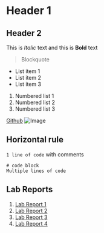 # Header 1
## Header 2
This is *Italic* text and this is **Bold** text
> Blockquote

* List item 1
* List item 2
* List item 3

1. Numbered list 1
2. Numbered list 2
3. Numbered list 3

[Github](https://github.com/)
![Image](https://github.githubassets.com/images/modules/logos_page/GitHub-Mark.png)

Horizontal rule
---
`1 line of code` with comments

```
# code block
Multiple lines of code
```
## Lab Reports
1. [Lab Report 1](https://Gregory-Chan.github.io/cse15l-lab-reports/lab-report-1-week-2.html)
2. [Lab Report 2](https://Gregory-Chan.github.io/cse15l-lab-reports/lab-report-2-week-4.html)
3. [Lab Report 3](https://Gregory-Chan.github.io/cse15l-lab-reports/lab-report-3-week-6.html)
4. [Lab Report 4](https://Gregory-Chan.github.io/cse15l-lab-reports/lab-report-4-week-8.html)